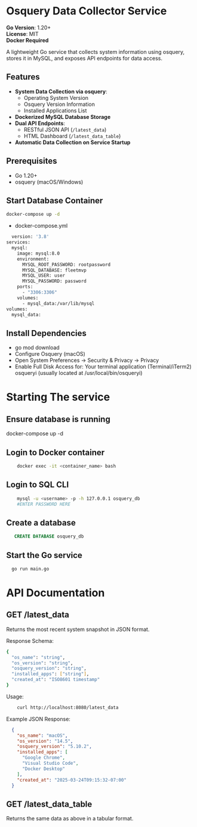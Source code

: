 # Osquery Data Collector Service

**Go Version**: 1.20+  
**License**: MIT  
**Docker Required**

A lightweight Go service that collects system information using osquery, stores it in MySQL, and exposes API endpoints for data access.

## Features

- **System Data Collection via osquery**:
  - Operating System Version
  - Osquery Version Information
  - Installed Applications List
- **Dockerized MySQL Database Storage**
- **Dual API Endpoints**:
  - RESTful JSON API (`/latest_data`)
  - HTML Dashboard (`/latest_data_table`)
- **Automatic Data Collection on Service Startup**

## Prerequisites
- Go 1.20+
- osquery (macOS/Windows)

## Start Database Container
``` bash
docker-compose up -d
```
- docker-compose.yml

``` bash
  version: '3.8'
services:
  mysql:
    image: mysql:8.0
    environment:
      MYSQL_ROOT_PASSWORD: rootpassword
      MYSQL_DATABASE: fleetmvp
      MYSQL_USER: user
      MYSQL_PASSWORD: password
    ports:
      - "3306:3306"
    volumes:
      - mysql_data:/var/lib/mysql
volumes:
  mysql_data:
```
## Install Dependencies
  - go mod download
  - Configure Osquery (macOS)
  - Open System Preferences → Security & Privacy → Privacy
  - Enable Full Disk Access for:
  Your terminal application (Terminal/iTerm2)
  osqueryi (usually located at /usr/local/bin/osqueryi)

# Starting The service
  ## Ensure database is running
  docker-compose up -d

  ## Login to Docker container
  
  ``` bash
      docker exec -it <container_name> bash
  ```
  ## Login to SQL CLI
  ``` bash
      mysql -u <username> -p -h 127.0.0.1 osquery_db
      #ENTER PASSWORD HERE
  ```  
  ## Create a database 
  ``` SQL
     CREATE DATABASE osquery_db 
  ```
  ## Start the Go service
  ```bash
    go run main.go
  ```
# API Documentation

  ## GET /latest_data
  
  Returns the most recent system snapshot in JSON format.
  
  Response Schema:
  ``` bash
  {
    "os_name": "string",
    "os_version": "string",
    "osquery_version": "string",
    "installed_apps": ["string"],
    "created_at": "ISO8601 timestamp"
  }
  ```
  Usage:
  ``` bash
      curl http://localhost:8080/latest_data                              
  ```

  Example JSON Response:
  ``` JSON
    {
      "os_name": "macOS",
      "os_version": "14.5",
      "osquery_version": "5.10.2",
      "installed_apps": [
        "Google Chrome",
        "Visual Studio Code",
        "Docker Desktop"
      ],
      "created_at": "2025-03-24T09:15:32-07:00"
    }
  ```
  ## GET /latest_data_table
  Returns the same data as above in a tabular format. 
